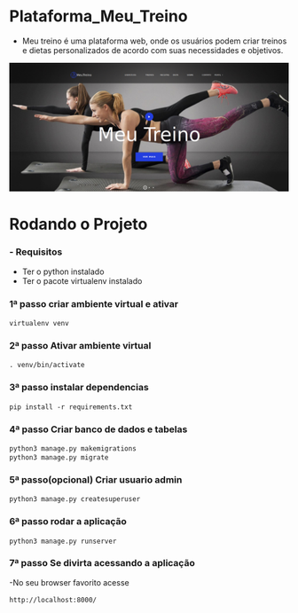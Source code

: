 # Plataforma_Meu_Treino
 - Meu treino é uma plataforma web, onde os usuários podem criar treinos e dietas personalizados de acordo com suas necessidades e objetivos.

 ![alt text](./static/img/meu-treino.png)

# Rodando o Projeto
### - Requisitos
- Ter o python instalado
- Ter o pacote virtualenv instalado

### 1ª passo criar ambiente virtual e ativar

    virtualenv venv
### 2ª passo Ativar ambiente virtual
    . venv/bin/activate

### 3ª passo instalar dependencias

    pip install -r requirements.txt

### 4ª passo Criar banco de dados e tabelas

    python3 manage.py makemigrations
    python3 manage.py migrate

### 5ª passo(opcional) Criar usuario admin

    python3 manage.py createsuperuser

### 6ª passo rodar a aplicação

    python3 manage.py runserver

### 7ª passo Se divirta acessando a aplicação
-No seu browser favorito acesse

    http://localhost:8000/




    

